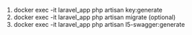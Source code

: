 1. docker exec -it laravel_app php artisan key:generate
2. docker exec -it laravel_app php artisan migrate (optional)
3. docker exec -it laravel_app php artisan l5-swagger:generate 
